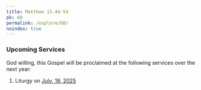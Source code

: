 ```yaml
---
title: Matthew 13.44-54
pk: 60
permalink: /explore/60/
noindex: true
---
```


### Upcoming Services

God willing, this Gospel will be proclaimed at the following services over the next year:


1. Liturgy on [July, 18, 2025](https://orthocal.info/readings/gregorian/2025/07/18/)
